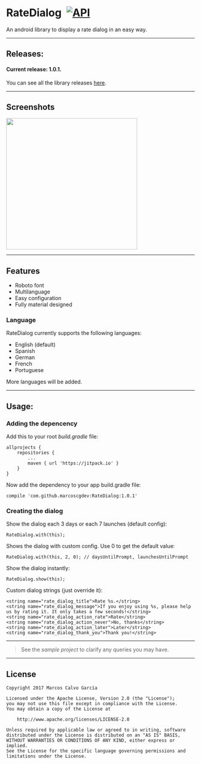 # RateDialog  [![API](https://img.shields.io/badge/API-9%2B-blue.svg?style=flat)](https://android-arsenal.com/api?level=9)
An android library to display a rate dialog in an easy way.

---

## Releases:

#### Current release: 1.0.1.

You can see all the library releases [here](https://github.com/marcoscgdev/RateDialog/releases).

---

## Screenshots

<img src="https://raw.githubusercontent.com/marcoscgdev/RateDialog/master/device-2017-04-14-140649.png" width="350">

---

## Features

- Roboto font
- Multilanguage
- Easy configuration
- Fully material designed

### Language

RateDialog currently supports the following languages:

- English (default)
- Spanish
- German
- French
- Portuguese

More languages will be added.

---

## Usage:

### Adding the depencency

Add this to your root *build.gradle* file:

```
allprojects {
    repositories {
        ...
        maven { url 'https://jitpack.io' }
    }
}
```

Now add the dependency to your app build.gradle file:

```
compile 'com.github.marcoscgdev:RateDialog:1.0.1'
```

### Creating the dialog

Show the dialog each 3 days or each 7 launches (default config):

```
RateDialog.with(this);
```

Shows the dialog with custom config. Use 0 to get the default value:

```
RateDialog.with(this, 2, 0); // daysUntilPrompt, launchesUntilPrompt
```

Show the dialog instantly:

```
RateDialog.show(this);
```

Custom dialog strings (just override it):

```
<string name="rate_dialog_title">Rate %s.</string>
<string name="rate_dialog_message">If you enjoy using %s, please help us by rating it. It only takes a few seconds!</string>
<string name="rate_dialog_action_rate">Rate</string>
<string name="rate_dialog_action_never">No, thanks</string>
<string name="rate_dialog_action_later">Later</string>
<string name="rate_dialog_thank_you">Thank you!</string>
```

---
>See the *sample project* to clarify any queries you may have.

---

## License

```
Copyright 2017 Marcos Calvo García

Licensed under the Apache License, Version 2.0 (the "License");
you may not use this file except in compliance with the License.
You may obtain a copy of the License at

    http://www.apache.org/licenses/LICENSE-2.0

Unless required by applicable law or agreed to in writing, software
distributed under the License is distributed on an "AS IS" BASIS,
WITHOUT WARRANTIES OR CONDITIONS OF ANY KIND, either express or implied.
See the License for the specific language governing permissions and
limitations under the License.
```

